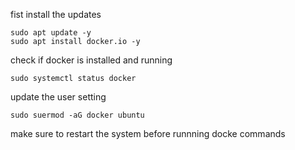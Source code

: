 fist install the updates
```
sudo apt update -y
sudo apt install docker.io -y
```

check if docker is installed and running 
```
sudo systemctl status docker 
```

update the user setting
```
sudo suermod -aG docker ubuntu
```

make sure to restart the system before runnning docke commands

